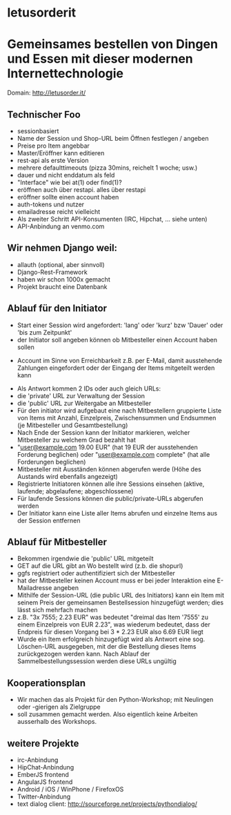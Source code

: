letusorderit
============

Gemeinsames bestellen von Dingen und Essen mit dieser modernen Internettechnologie
==================================================================================


Domain: http://letusorder.it/

Technischer Foo
---------------

* sessionbasiert
* Name der Session und Shop-URL beim Öffnen festlegen / angeben
* Preise pro Item angebbar
* Master/Eröffner kann editieren
* rest-api als erste Version
* mehrere defaulttimeouts (pizza 30mins, reichelt 1 woche; usw.)
* dauer und nicht enddatum als feld
 * "Interface" wie bei at(1) oder find(1)?
* eröffnen auch über restapi. alles über restapi
* eröffner sollte einen account haben
* auth-tokens und nutzer
* emailadresse reicht vielleicht
* Als zweiter Schritt API-Konsumenten (IRC, Hipchat, ... siehe unten)
* API-Anbindung an venmo.com



Wir nehmen Django weil:
-----------------------

* allauth (optional, aber sinnvoll)
* Django-Rest-Framework
* haben wir schon 1000x gemacht
* Projekt braucht eine Datenbank


Ablauf für den Initiator
------------------------

* Start einer Session wird angefordert: 'lang' oder 'kurz' bzw 'Dauer' oder 'bis zum Zeitpunkt'
* der Initiator soll angeben können ob Mitbesteller einen Account haben sollen
- Account im Sinne von Erreichbarkeit z.B. per E-Mail, damit ausstehende Zahlungen eingefordert oder der Eingang der Items mitgeteilt werden kann
* Als Antwort kommen 2 IDs oder auch gleich URLs:
 * die 'private' URL zur Verwaltung der Session
 * die 'public' URL zur Weitergabe an Mitbesteller
* Für den initiator wird aufgebaut eine nach Mitbestellern gruppierte Liste von Items mit Anzahl, Einzelpreis, Zwischensummen und Endsummen (je Mitbesteller und Gesamtbestellung)
* Nach Ende der Session kann der Initiator markieren, welcher Mitbesteller zu welchem Grad bezahlt hat
 * "user@example.com 19.00 EUR" (hat 19 EUR der ausstehenden Forderung beglichen) oder "user@example.com complete" (hat alle Forderungen beglichen)
* Mitbesteller mit Ausständen können abgerufen werde (Höhe des Austands wird ebenfalls angezeigt)
* Registrierte Initiatoren können alle ihre Sessions einsehen (aktive, laufende; abgelaufene; abgeschlossene)
 * Für laufende Sessions können die public/private-URLs abgerufen werden
* Der Initiator kann eine Liste aller Items abrufen und einzelne Items aus der Session entfernen


Ablauf für Mitbesteller
-----------------------

* Bekommen irgendwie die 'public' URL mitgeteilt
* GET auf die URL gibt an Wo bestellt wird (z.b. die shopurl)
 * ggfs registriert oder authentifiziert sich der Mitbesteller
 * hat der Mitbesteller keinen Account muss er bei jeder Interaktion eine E-Mailadresse angeben
* Mithilfe der Session-URL (die public URL des Initiators) kann ein Item mit seinem Preis der gemeinsamen Bestellsession hinzugefügt werden; dies lässt sich mehrfach machen
 * z.B. "3x 7555; 2.23 EUR" was bedeutet "dreimal das Item '7555' zu einem Einzelpreis von EUR 2.23", was wiederum bedeutet, dass der Endpreis für diesen Vorgang bei 3 * 2.23 EUR also 6.69 EUR liegt
* Wurde ein Item erfolgreich hinzugefügt wird als Antwort eine sog. Löschen-URL ausgegeben, mit der die Bestellung dieses Items zurückgezogen werden kann. Nach Ablauf der Sammelbestellungssession werden diese URLs ungültig


Kooperationsplan
----------------

* Wir machen das als Projekt für den Python-Workshop; mit Neulingen oder -gierigen als Zielgruppe
* soll zusammen gemacht werden. Also eigentlich keine Arbeiten ausserhalb des Workshops.


weitere Projekte
----------------

* irc-Anbindung
* HipChat-Anbindung
* EmberJS frontend
* AngularJS frontend
* Android / iOS / WinPhone / FirefoxOS
* Twitter-Anbindung
* text dialog client: http://sourceforge.net/projects/pythondialog/

